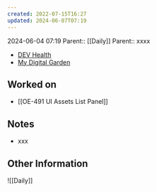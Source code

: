 ```yaml
---
created: 2022-07-15T16:27
updated: 2024-06-07T07:19
---
```

2024-06-04 07:19
Parent:: [[Daily]] 
Parent:: xxxx

- [DEV Health](https://health-configdev.mixtelematics.com/public/mapshow.htm?id=2001&mapid=1A35514B-E08F-4B7C-90B8-CD1774AE8CA3)
- [My Digital Garden](https://my-digital-garden-ten-inky.vercel.app/)

## Worked on

- [[OE-491 UI Assets List Panel]]

## Notes

- xxx

## Other Information

![[Daily]]
